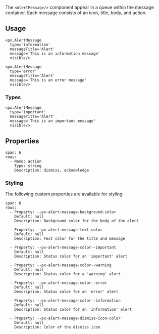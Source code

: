 The `<AlertMessage/>` component appear in a queue within the message container. Each message consists of an icon, title, body, and action.


## Usage

```react
<px.AlertMessage
  type='information'
  messageTitle='Alert'
  message='This is an information message'
  visible/>
```
```react
<px.AlertMessage
  type='error'
  messageTitle='Alert'
  message='This is an error message'
  visible/>
```

### Types

```react
<px.AlertMessage
  type='important'
  messageTitle='Alert'
  message='This is an important message'
  visible/>
```


## Properties

```table
span: 6
rows:
  - Name: action
    Type: string
    Description: dismiss, acknowledge
```



### Styling
The following custom properties are available for styling:
```table
span: 6
rows:
  - Property: --px-alert-message-background-color
    Default: null
    Description: Background color for the body of the alert

  - Property: --px-alert-message-text-color
    Default: null
    Description: Text color for the title and message

  - Property: --px-alert-message-color--important
    Default: null
    Description: Status color for an 'important' alert

  - Property: --px-alert-message-color--warning
    Default: null
    Description: Status color for a 'warning' alert

  - Property: --px-alert-message-color--error
    Default: null
    Description: Status color for an 'error' alert

  - Property: --px-alert-message-color--information
    Default: null
    Description: Status color for an 'information' alert

  - Property: --px-alert-message-dismiss-icon-color
    Default: null
    Description: Color of the dismiss icon
```
